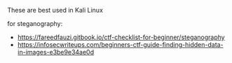 These are best used in Kali Linux

for steganography:
- https://fareedfauzi.gitbook.io/ctf-checklist-for-beginner/steganography
- https://infosecwriteups.com/beginners-ctf-guide-finding-hidden-data-in-images-e3be9e34ae0d

